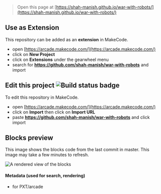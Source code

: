  


> Open this page at [https://shah-manish.github.io/war-with-robots/](https://shah-manish.github.io/war-with-robots/)

## Use as Extension

This repository can be added as an **extension** in MakeCode.

* open [https://arcade.makecode.com/](https://arcade.makecode.com/)
* click on **New Project**
* click on **Extensions** under the gearwheel menu
* search for **https://github.com/shah-manish/war-with-robots** and import

## Edit this project ![Build status badge](https://github.com/shah-manish/war-with-robots/workflows/MakeCode/badge.svg)

To edit this repository in MakeCode.

* open [https://arcade.makecode.com/](https://arcade.makecode.com/)
* click on **Import** then click on **Import URL**
* paste **https://github.com/shah-manish/war-with-robots** and click import

## Blocks preview

This image shows the blocks code from the last commit in master.
This image may take a few minutes to refresh.

![A rendered view of the blocks](https://github.com/shah-manish/war-with-robots/raw/master/.github/makecode/blocks.png)

#### Metadata (used for search, rendering)

* for PXT/arcade
<script src="https://makecode.com/gh-pages-embed.js"></script><script>makeCodeRender("{{ site.makecode.home_url }}", "{{ site.github.owner_name }}/{{ site.github.repository_name }}");</script>
